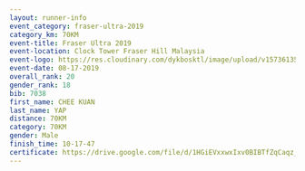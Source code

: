 ```yaml
---
layout: runner-info 
event_category: fraser-ultra-2019 
category_km: 70KM 
event-title: Fraser Ultra 2019 
event-location: Clock Tower Fraser Hill Malaysia 
event-logo: https://res.cloudinary.com/dykbosktl/image/upload/v1573613535/Logo/logo_mfst7w.jpg
event-date: 08-17-2019 
overall_rank: 20
gender_rank: 18
bib: 7038
first_name: CHEE KUAN
last_name: YAP
distance: 70KM
category: 70KM
gender: Male
finish_time: 10-17-47
certificate: https://drive.google.com/file/d/1HGiEVxxwxIxv0BIBTfZqCaqz_RuryNgU/view?usp=sharing
---
```

